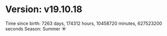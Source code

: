 # Version: v19.10.18
Time since birth: 7263 days, 174312 hours, 10458720 minutes, 627523200 seconds
Season: Summer ☀️
